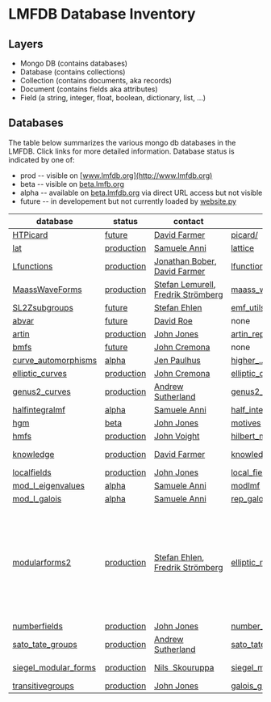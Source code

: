 # LMFDB Database Inventory

## Layers
* Mongo DB (contains databases)
* Database (contains collections)
* Collection (contains documents, aka records)
* Document (contains fields aka attributes)
* Field (a string, integer, float, boolean, dictionary, list, ...)

## Databases

The table below summarizes the various mongo db databases in the LMFDB.  Click links for more detailed information.
Database status is indicated by one of:
* prod -- visible on [www.lmfdb.org](http://www.lmfdb.org)
* beta -- visible on [beta.lmfb.org](http://beta.lmfdb.org)
* alpha -- available on [beta.lmfdb.org](http://beta.lmfdb.org) via direct URL access but not visible
* future -- in developement but not currently loaded by [website.py](https://github.com/LMFDB/lmfdb/blob/master/lmfdb/website.py)

|database|status|contact|code|collections|
|---|---|---|---|---|
|[HTPicard](https://github.com/LMFDB/lmfdb-inventory/blob/master/db-HTPicard.md)|[future](https://github.com/LMFDB/lmfdb/issues/1431#issuecomment-225549206)|[David Farmer](https://github.com/davidfarmer)|[picard/](https://github.com/LMFDB/lmfdb/tree/master/lmfdb/modular_forms/maass_forms/picard/)|[picard](http://beta.lmfdb.org/api/HTPicard/picard)|
|[lat](https://github.com/LMFDB/lmfdb-inventory/edit/master/db-Lattices.md)|[production](http://www.lmfdb.org/Lattice)|[Samuele Anni](https://github.com/sanni85)|[lattice](https://github.com/LMFDB/lmfdb/tree/master/lmfdb/lattice/)|[lat](http://www.lmfdb.org/api/Lattices/lat)|
|[Lfunctions](https://github.com/LMFDB/lmfdb-inventory/edit/master/db-Lfunctions.md)|[production](http://www.lmfdb.org/L/)|[Jonathan Bober](https://github.com/jwbober), [David&nbsp;Farmer](https://github.com/davidfarmer)|[lfunctions](https://github.com/LMFDB/lmfdb/tree/master/lmfdb/lfunctions)|[instances](http://www.lmfdb.org/api/Lfunctions/instances), [Lfunctions](http://www.lmfdb.org/api/Lfunctions/Lfunctions)|
|[MaassWaveForms](https://github.com/LMFDB/lmfdb-inventory/blob/master/db-MaassWaveForms.md)|[production](http://www.lmfdb.org/ModularForm/GL2/Q/Maass/)|[Stefan Lemurell](https://github.com/lemurell), [Fredrik&nbsp;Strömberg](https://github.com/fredstro)|[maass_waveforms](https://github.com/LMFDB/lmfdb/tree/master/lmfdb/modular_forms/maass_forms/maass_waveforms/)|to be added|
|[SL2Zsubgroups](https://github.com/LMFDB/lmfdb-inventory/blob/master/db-SL2Zsubgroups.md)|[future](https://github.com/LMFDB/lmfdb/issues/1407)|[Stefan Ehlen](https://github.com/sehlen)|[emf_utils.py](https://github.com/LMFDB/lmfdb/tree/master/lmfdb/modular_forms/elliptic_modular_forms/backend/emf_utils.py)|[groups](http://beta.lmfdb.org/api/SL2Zsubgroups/groups)|
|[abvar](https://github.com/LMFDB/lmfdb-inventory/blob/master/db-abvar.md)|[future](https://github.com/LMFDB/lmfdb/issues/1431#issuecomment-225533734)|[David Roe](https://github.com/roed314)|none|[fq_iosg](http://beta.lmfdb.org/api/abvar/fq_isog)|
|[artin](https://github.com/LMFDB/lmfdb-inventory/edit/master/db-artin.md)|[production](http://www.lmfdb.org/ArtinRepresentation/)|[John Jones](https://github.com/jwj61)|[artin_representations](https://github.com/LMFDB/lmfdb/tree/master/lmfdb/artin_representations)|[representations](http://www.lmfdb.org/api/artin/representations), [field_data](http://www.lmfdb.org/api/artin/field_data)|
|[bmfs](https://github.com/LMFDB/lmfdb-inventory/edit/master/db-bmfs.md)|[future](https://github.com/LMFDB/lmfdb/issues/1431#issuecomment-225529987)|[John Cremona](https://github.com/JohnCremona)|none|[dimensions](http://beta.lmfdb.org/api/bmfs/dimensions)|
|[curve_automorphisms](https://github.com/LMFDB/lmfdb-inventory/edit/master/db-curve_automorphisms.md)|[alpha](http://beta.lmfdb.org/HigherGenus/C/aut/)|[Jen Paulhus](https://github.com/jenpaulhus)|[higher_..._automorphisms](https://github.com/LMFDB/lmfdb/tree/master/lmfdb/higher_genus_w_automorphisms)|[families](http://beta.lmfdb.org/api/curve_automorphisms/families)|
|[elliptic_curves](https://github.com/LMFDB/lmfdb-inventory/edit/master/db-elliptic_curves.md)|[production](http://www.lmfdb.org/EllipticCurve/)|[John Cremona](https://github.com/JohnCremona)|[elliptic_curves](https://github.com/LMFDB/lmfdb/tree/master/lmfdb/elliptic_curves/)|[curves](http://www.lmfdb.org/api/elliptic_curves/curves), [nfcurves](http://www.lmfdb.org/api/elliptic_curves/nfcurves), [padic_db](http://www.lmfdb.org/api/elliptic_curves/padic_db)|
|[genus2_curves](https://github.com/LMFDB/lmfdb-inventory/edit/master/db-genus2_curves.md)|[production](http://www.lmfdb.org/Genus2Curve/Q/)|[Andrew Sutherland](https://github.com/AndrewVSutherland)|[genus2_curves](https://github.com/LMFDB/lmfdb/tree/master/lmfdb/genus2_curves/)|[curves](http://www.lmfdb.org/api/genus2_curves/curves), [endomorphisms](http://www.lmfdb.org/api/genus2_curves/endomorphisms)|
|[halfintegralmf](https://github.com/LMFDB/lmfdb-inventory/edit/master/db-halfintegralmf.md)|[alpha](http://beta.lmfdb.org/ModularForm/GL2/Q/holomorphic/half/)|[Samuele Anni](https://github.com/sanni85)|[half_integral_weight_forms](https://github.com/LMFDB/lmfdb/tree/master/lmfdb/half_integral_weight_forms)|[forms](http://beta.lmfdb.org/api/halfintegralmf/forms)|
|[hgm](https://github.com/LMFDB/lmfdb-inventory/blob/master/db-hgm.md)|[beta](http://beta.lmfdb.org/Motive/Hypergeometric/Q/)|[John Jones](https://github.com/jwj61)|[motives](https://github.com/LMFDB/lmfdb/tree/master/lmfdb/motives)|[families](http://beta.lmfdb.org/api/hgm/families), [motives](http://beta.lmfdb.org/api/hgm/motives)|
|[hmfs](https://github.com/LMFDB/lmfdb-inventory/edit/master/db-hmfs.md)|[production](http://www.lmfdb.org/ModularForm/GL2/TotallyReal/)|[John Voight](https://github.com/jvoight)|[hilbert_modular_forms](https://github.com/LMFDB/lmfdb/tree/master/lmfdb/hilbert_modular_forms)|[fields](http://www.lmfdb.org/api/hmfs/fields), [forms](http://www.lmfdb.org/api/hmfs/forms)|
|[knowledge](https://github.com/LMFDB/lmfdb-inventory/edit/master/db-knowledge.md)|[production](http://www.lmfdb.org/knowledge)|[David Farmer](https://github.com/davidfarmer)|[knowledge](https://github.com/LMFDB/lmfdb/tree/master/lmfdb/knowledge/)|[meta](http://www.lmfdb.org/api/knowledge/meta), [knowls](http://www.lmfdb.org/api/knowledge/knowls), [deleted_knowls](http://www.lmfdb.org/api/knowledge/deleted_knowls), [history](http://www.lmfdb.org/api/knowledge/history)|
|[localfields](https://github.com/LMFDB/lmfdb-inventory/blob/master/db-localfields.md)|[production](http://www.lmfdb.org/LocalField)|[John Jones](https://github.com/jwj61)|[local_fields](https://github.com/LMFDB/lmfdb/tree/master/lmfdb/local_fields)|[fields](http://www.lmfdb.org/api/local_fields/fields)|
|[mod_l_eigenvalues](https://github.com/LMFDB/lmfdb-inventory/edit/master/db-mod_l_eigenvalues.md)|[alpha](http://beta.lmfdb.org/ModularForm/GL2/ModL/)|[Samuele Anni](https://github.com/sanni85)|[modlmf](https://github.com/LMFDB/lmfdb/tree/master/lmfdb/modlmf)|[modlmf](http://beta.lmfdb.org/api/mod_l_eigenvalues/modlmf)|
|[mod_l_galois](https://github.com/LMFDB/lmfdb-inventory/edit/master/db-mod_l_galois.md)|[alpha](http://beta.lmfdb.org/Representation/Galois/ModL/)|[Samuele Anni](https://github.com/sanni85)|[rep_galois_modl](https://github.com/LMFDB/lmfdb/tree/master/lmfdb/rep_galois_modl)|[reps](http://beta.lmfdb.org/api/mod_l_galois/reps)|
|[modularforms2](https://github.com/LMFDB/lmfdb-inventory/edit/master/db-modularforms2.md)|[production](http://www.lmfdb.org/ModularForm/GL2/Q/holomorphic/)|[Stefan Ehlen](https://github.com/sehlen), [Fredrik Strömberg](https://github.com/fredstro)|[elliptic_modular_forms](https://github.com/LMFDB/lmfdb/tree/master/lmfdb/modular_forms/elliptic_modular_forms)|[dimension_table](http://www.lmfdb.org/api/modularforms2/dimension_table), [webchar](http://www.lmfdb.org/api/modularforms2/webchar), [webchar.chunks](http://www.lmfdb.org/api/modularforms2/webchar.chunks), [webchar.files](http://www.lmfdb.org/api/modularforms2/webchar.files), [webmodformspace](http://www.lmfdb.org/api/modularforms2/webnewforms), [webnewformspace.chunks](http://www.lmfdb.org/api/modularforms2/webmodformspace.chunks), [webnewformspace.files](http://www.lmfdb.org/api/modularforms2/webmodformspace.files), [webnewforms](http://www.lmfdb.org/api/modularforms2/webnewforms), [webnewforms.chunks](http://www.lmfdb.org/api/modularforms2/webnewforms.chunks), [webnewforms.files](http://www.lmfdb.org/api/modularforms2/webnewforms.files), [webeigenvalues](http://www.lmfdb.org/api/modularforms2/webeigenvalues.files), [webeigenvalues.files](http://www.lmfdb.org/api/modularforms2/webeigenvalues.files)|
|[numberfields](https://github.com/LMFDB/lmfdb-inventory/blob/master/db-numberfields.md)|[production](http://www.lmfdb.org/NumberField)|[John Jones](https://github.com/jwj61)|[number_fields](https://github.com/LMFDB/lmfdb/tree/master/lmfdb/number_fields)|[fields](http://www.lmfdb.org/api/numberfields/fields)|
|[sato_tate_groups](https://github.com/LMFDB/lmfdb-inventory/edit/master/db-sato_tate_groups.md)|[production](http://www.lmfdb.org/SatoTateGroup)|[Andrew Sutherland](https://github.com/AndrewVSutherland)|[sato_tate_groups](https://github.com/LMFDB/lmfdb/tree/master/lmfdb/sato_tate_groups/)|[st_groups](http://www.lmfdb.org/api/sato_tate_groups/st_groups), [st0_groups](http://www.lmfdb.org/api/sato_tate_groups/st_groups), [small_groups](http://www.lmfdb.org/api/sato_tate_groups/small_groups)|
|[siegel_modular_forms](https://github.com/LMFDB/lmfdb-inventory/edit/master/db-siegel_modular_forms.md)|[production](http://www.lmfdb.org/ModularForm/GSp/Q/)|[Nils&nbsp; Skouruppa](https://github.com/nilsskoruppa)|[siegel_modular_forms](https://github.com/LMFDB/lmfdb/tree/master/lmfdb/siegel_modular_forms)|[dimensions](http://www.lmfdb.org/api/siegel_modular_forms/dimensions), [samples](http://www.lmfdb.org/api/siegel_modular_forms/samples), [experimental_samples](http://www.lmfdb.org/api/siegel_modular_forms/experimental_samples)|
|[transitivegroups](https://github.com/LMFDB/lmfdb-inventory/edit/master/db-transitivegroups.md)|[production](http://www.lmfdb.org/GaloisGroup)|[John Jones](https://github.com/jwj61)|[galois_groups](https://github.com/LMFDB/lmfdb/tree/master/lmfdb/galois_groups)|[groups](http://www.lmfdb.org/api/transitivegroups/groups), [Gmodules](http://www.lmfdb.org/api/transitivegroups/Gmodules)|
